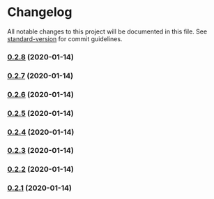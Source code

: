 # Changelog

All notable changes to this project will be documented in this file. See [standard-version](https://github.com/conventional-changelog/standard-version) for commit guidelines.

### [0.2.8](https://git.365jiating.com/frontend/spa-vue-project/compare/v0.2.7...v0.2.8) (2020-01-14)

### [0.2.7](https://git.365jiating.com/frontend/spa-vue-project/compare/v0.2.6...v0.2.7) (2020-01-14)

### [0.2.6](https://git.365jiating.com/frontend/spa-vue-project/compare/v0.2.5...v0.2.6) (2020-01-14)

### [0.2.5](https://git.365jiating.com/frontend/spa-vue-project/compare/v0.2.4...v0.2.5) (2020-01-14)

### [0.2.4](https://git.365jiating.com/frontend/spa-vue-project/compare/v0.2.3...v0.2.4) (2020-01-14)

### [0.2.3](https://git.365jiating.com/frontend/spa-vue-project/compare/v0.2.1...v0.2.3) (2020-01-14)

### [0.2.2](https://git.365jiating.com/frontend/spa-vue-project/compare/v0.2.1...v0.2.2) (2020-01-14)

### [0.2.1](https://git.365jiating.com/frontend/spa-vue-project/compare/v0.2.2...v0.2.1) (2020-01-14)
